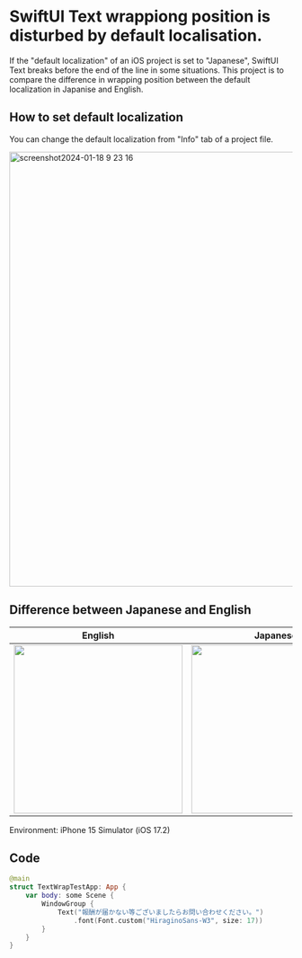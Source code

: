 # SwiftUI Text wrappiong position is disturbed by default localisation.

If the "default localization" of an iOS project is set to "Japanese", SwiftUI Text breaks before the end of the line in some situations. This project is to compare the difference in wrapping position between the default localization in Japanise and English.

## How to set default localization

You can change the default localization from "Info" tab of a project file.

<img width="774" alt="screenshot2024-01-18 9 23 16" src="https://github.com/YamamotoKeita/localization-disturb-text-wrap-position/assets/3321047/4b4fbf98-4f42-4f41-a254-a86b5c0425e1">

## Difference between Japanese and English

| English  | Japanese |
| ------------- | ------------- |
| <img width=300 src=https://github.com/YamamotoKeita/localization-disturb-text-wrap-position/assets/3321047/46e186a0-9c56-44d5-b977-c64309fd1085 /> | <img width=300 src=https://github.com/YamamotoKeita/localization-disturb-text-wrap-position/assets/3321047/2ebc98f6-0cc1-4764-ac01-9c03c9400428 /> |

Environment: iPhone 15 Simulator (iOS 17.2)

## Code

```swift
@main
struct TextWrapTestApp: App {
    var body: some Scene {
        WindowGroup {
            Text("報酬が届かない等ございましたらお問い合わせください。")
                .font(Font.custom("HiraginoSans-W3", size: 17))
        }
    }
}
```
